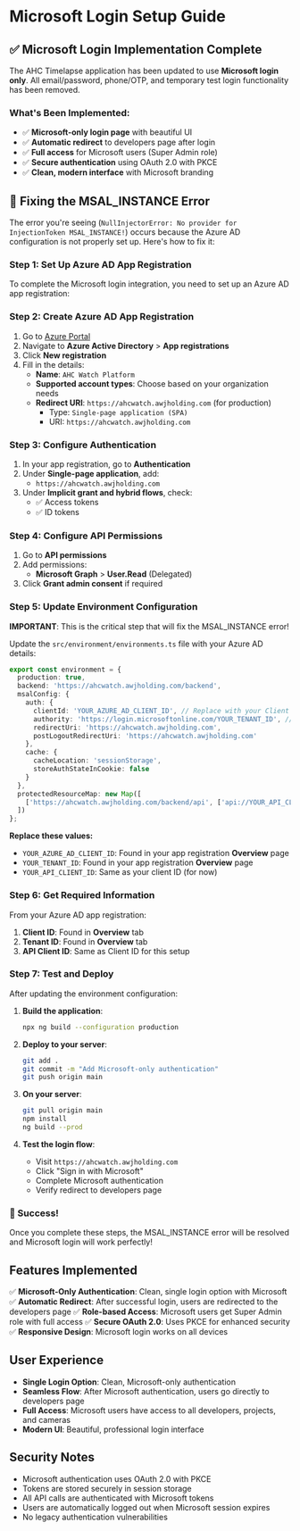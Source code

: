 # Microsoft Login Setup Guide

## ✅ Microsoft Login Implementation Complete

The AHC Timelapse application has been updated to use **Microsoft login only**. All email/password, phone/OTP, and temporary test login functionality has been removed.

### What's Been Implemented:
- ✅ **Microsoft-only login page** with beautiful UI
- ✅ **Automatic redirect** to developers page after login
- ✅ **Full access** for Microsoft users (Super Admin role)
- ✅ **Secure authentication** using OAuth 2.0 with PKCE
- ✅ **Clean, modern interface** with Microsoft branding

## 🔧 Fixing the MSAL_INSTANCE Error

The error you're seeing (`NullInjectorError: No provider for InjectionToken MSAL_INSTANCE!`) occurs because the Azure AD configuration is not properly set up. Here's how to fix it:

### **Step 1: Set Up Azure AD App Registration**

To complete the Microsoft login integration, you need to set up an Azure AD app registration:

### **Step 2: Create Azure AD App Registration**

1. Go to [Azure Portal](https://portal.azure.com)
2. Navigate to **Azure Active Directory** > **App registrations**
3. Click **New registration**
4. Fill in the details:
   - **Name**: `AHC Watch Platform`
   - **Supported account types**: Choose based on your organization needs
   - **Redirect URI**: `https://ahcwatch.awjholding.com` (for production) 
     - Type: `Single-page application (SPA)`
     - URI: `https://ahcwatch.awjholding.com`

### **Step 3: Configure Authentication**

1. In your app registration, go to **Authentication**
2. Under **Single-page application**, add:
   - `https://ahcwatch.awjholding.com`
3. Under **Implicit grant and hybrid flows**, check:
   - ✅ Access tokens
   - ✅ ID tokens

### **Step 4: Configure API Permissions**

1. Go to **API permissions**
2. Add permissions:
   - **Microsoft Graph** > **User.Read** (Delegated)
3. Click **Grant admin consent** if required

### **Step 5: Update Environment Configuration**

**IMPORTANT**: This is the critical step that will fix the MSAL_INSTANCE error!

Update the `src/environment/environments.ts` file with your Azure AD details:

```typescript
export const environment = {
  production: true,
  backend: 'https://ahcwatch.awjholding.com/backend',
  msalConfig: {
    auth: {
      clientId: 'YOUR_AZURE_AD_CLIENT_ID', // Replace with your Client ID
      authority: 'https://login.microsoftonline.com/YOUR_TENANT_ID', // Replace with your Tenant ID
      redirectUri: 'https://ahcwatch.awjholding.com',
      postLogoutRedirectUri: 'https://ahcwatch.awjholding.com'
    },
    cache: {
      cacheLocation: 'sessionStorage',
      storeAuthStateInCookie: false
    }
  },
  protectedResourceMap: new Map([
    ['https://ahcwatch.awjholding.com/backend/api', ['api://YOUR_API_CLIENT_ID/access_as_user']]
  ])
};
```

**Replace these values:**
- `YOUR_AZURE_AD_CLIENT_ID`: Found in your app registration **Overview** page
- `YOUR_TENANT_ID`: Found in your app registration **Overview** page  
- `YOUR_API_CLIENT_ID`: Same as your client ID (for now)

### **Step 6: Get Required Information**

From your Azure AD app registration:

1. **Client ID**: Found in **Overview** tab
2. **Tenant ID**: Found in **Overview** tab
3. **API Client ID**: Same as Client ID for this setup

### **Step 7: Test and Deploy**

After updating the environment configuration:

1. **Build the application**:
   ```bash
   npx ng build --configuration production
   ```

2. **Deploy to your server**:
   ```bash
   git add .
   git commit -m "Add Microsoft-only authentication"
   git push origin main
   ```

3. **On your server**:
   ```bash
   git pull origin main
   npm install
   ng build --prod
   ```

4. **Test the login flow**:
   - Visit `https://ahcwatch.awjholding.com`
   - Click "Sign in with Microsoft"
   - Complete Microsoft authentication
   - Verify redirect to developers page

### **🎉 Success!**

Once you complete these steps, the MSAL_INSTANCE error will be resolved and Microsoft login will work perfectly!

## Features Implemented

✅ **Microsoft-Only Authentication**: Clean, single login option with Microsoft
✅ **Automatic Redirect**: After successful login, users are redirected to the developers page
✅ **Role-based Access**: Microsoft users get Super Admin role with full access
✅ **Secure OAuth 2.0**: Uses PKCE for enhanced security
✅ **Responsive Design**: Microsoft login works on all devices

## User Experience

- **Single Login Option**: Clean, Microsoft-only authentication
- **Seamless Flow**: After Microsoft authentication, users go directly to developers page
- **Full Access**: Microsoft users have access to all developers, projects, and cameras
- **Modern UI**: Beautiful, professional login interface

## Security Notes

- Microsoft authentication uses OAuth 2.0 with PKCE
- Tokens are stored securely in session storage
- All API calls are authenticated with Microsoft tokens
- Users are automatically logged out when Microsoft session expires
- No legacy authentication vulnerabilities
